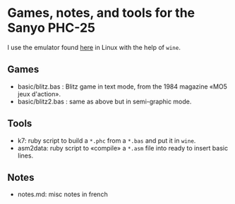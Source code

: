 # Games, notes, and tools for the Sanyo PHC-25

I use the emulator found [here](http://www.phc25.com/index.htm) in Linux with
the help of `wine`.

## Games

- basic/blitz.bas : Blitz game in text mode, from the 1984 magazine «MO5 jeux d'action».
- basic/blitz2.bas : same as above but in semi-graphic mode.

## Tools

- k7: ruby script to build a `*.phc` from a `*.bas` and put it in `wine`.
- asm2data: ruby script to «compile» a `*.asm` file into ready to insert basic lines.

## Notes

- notes.md: misc notes in french
